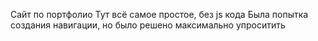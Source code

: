 Сайт по портфолио
Тут всё самое простое, без js кода
Была попытка создания навигации, но было решено максимально упроситить

